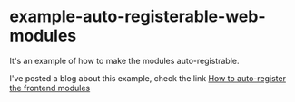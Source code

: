 # example-auto-registerable-web-modules
It's an example of how to make the modules auto-registrable.

I've posted a blog about this example, check the link [How to auto-register the frontend modules](https://zhangyanwei.github.io/javascript/2019/07/15/how-to-auto-register-the-frontend-modules.html)